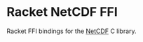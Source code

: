 Racket NetCDF FFI
=================

Racket FFI bindings for the [NetCDF](https://www.unidata.ucar.edu/software/netcdf/) C library.
